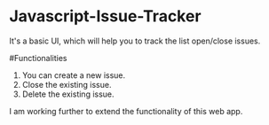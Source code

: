 # Javascript-Issue-Tracker
It's a basic UI, which will help you to track the list open/close issues.

#Functionalities 
1. You can create a new issue.
2. Close the existing issue.
3. Delete the existing issue.

I am working further to extend the functionality of this web app.